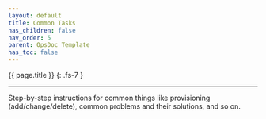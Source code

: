 ```yaml
---
layout: default
title: Common Tasks
has_children: false
nav_order: 5
parent: OpsDoc Template
has_toc: false
---
```


{{ page.title }}
{: .fs-7 }

---

Step-by-step instructions for common things like provisioning (add/change/delete), common problems and their solutions, and so on.
